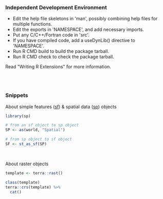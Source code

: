 
<br>

### Independent Development Environment

* Edit the help file skeletons in 'man', possibly combining help files
  for multiple functions.
* Edit the exports in 'NAMESPACE', and add necessary imports.
* Put any C/C++/Fortran code in 'src'.
* If you have compiled code, add a useDynLib() directive to
  'NAMESPACE'.
* Run R CMD build to build the package tarball.
* Run R CMD check to check the package tarball.

Read "Writing R Extensions" for more information.

<br>
<br>

### Snippets

About simple features ([sf](https://r-spatial.github.io/sf/index.html)) & spatial data ([sp](https://cran.r-project.org/web/packages/sp/index.html)) objects

```R
library(sp)

# from an sf object to sp object
SP <- as(world, "Spatial") 

# from sp object to sf object
SF <- st_as_sf(SP)
```

<br>

About raster objects

```R
template <- terra::rast()

class(template)
terra::crs(template) %>% 
  cat()
```

<br>
<br>

<br>
<br>

<br>
<br>

<br>
<br>
